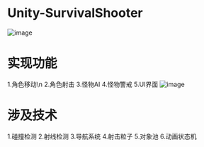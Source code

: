# Unity-SurvivalShooter
![image](https://github.com/Lemo1925/Unity-SurvivalShooter/assets/76551325/18c6d2c8-8d1d-4e8d-b9c9-1f9041484f19)

# 实现功能
1.角色移动\n
2.角色射击
3.怪物AI
4.怪物警戒
5.UI界面
![image](https://github.com/Lemo1925/Unity-SurvivalShooter/assets/76551325/26cd5f6e-8731-42a9-8842-2020101a0704)

# 涉及技术
1.碰撞检测
2.射线检测
3.导航系统
4.射击粒子
5.对象池
6.动画状态机
